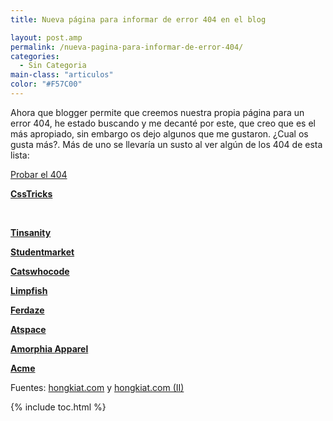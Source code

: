 ```yaml
---
title: Nueva página para informar de error 404 en el blog

layout: post.amp
permalink: /nueva-pagina-para-informar-de-error-404/
categories:
  - Sin Categoria
main-class: "articulos"
color: "#F57C00"
---
```

Ahora que blogger permite que creemos nuestra propia página para un error 404, he estado buscando y me decanté por este, que creo que es el más apropiado, sin embargo os dejo algunos que me gustaron. ¿Cual os gusta más?. Más de uno se llevaría un susto al ver algún de los 404 de esta lista:

[Probar el 404][1]

<div >
<p>
<strong><a href="http://css-tricks.com/thispagedoesntexist">CssTricks</a></strong>
</p>
<p>
<a href="http://css-tricks.com/thispagedoesntexist"><amp-img on="tap:lightbox1" role="button" tabindex="0" layout="responsive" src="http://media02.hongkiat.com/error_404_01/csstricks.jpg" title="60 Really Cool and Creative Error 404 Pages" alt="csstricks 60 Really Cool and Creative Error 404 Pages" /></a>
</p>
<p>
<br /><!--ad-->
</p>
<p>
<strong><a href="http://www.tinsanity.net/404.shtml">Tinsanity</a></strong>
</p>
<p>
<a href="http://www.tinsanity.net/404.shtml"><amp-img on="tap:lightbox1" role="button" tabindex="0" layout="responsive" src="http://media02.hongkiat.com/error_404_01/tinsanity.jpg" title="60 Really Cool and Creative Error 404 Pages" alt="tinsanity 60 Really Cool and Creative Error 404 Pages" /></a>
</p>
<p>
<strong><a href="http://www.studentmarket.ro/405.html">Studentmarket</a></strong>
</p>
<p>
<a href="http://www.studentmarket.ro/405.html"><amp-img on="tap:lightbox1" role="button" tabindex="0" layout="responsive" src="http://media02.hongkiat.com/error_404_01/studentmarket.jpg" title="60 Really Cool and Creative Error 404 Pages" alt="studentmarket 60 Really Cool and Creative Error 404 Pages" /></a>
</p>
<p>
<strong><a href="http://www.catswhocode.com/blog/404">Catswhocode</a></strong>
</p>
<p>
<a href="http://www.catswhocode.com/blog/404"><amp-img on="tap:lightbox1" role="button" tabindex="0" layout="responsive" src="http://media02.hongkiat.com/error_404_01/catswhocode.jpg" title="60 Really Cool and Creative Error 404 Pages" alt="catswhocode 60 Really Cool and Creative Error 404 Pages" /></a>
</p>
<p>
<strong><a href="#">Limpfish</a></strong>
</p>
<p>
<a href="http://www.limpfish.com/notfound.html"><amp-img on="tap:lightbox1" role="button" tabindex="0" layout="responsive" src="http://media02.hongkiat.com/error_404_01/limpfish.jpg" title="60 Really Cool and Creative Error 404 Pages" alt="limpfish 60 Really Cool and Creative Error 404 Pages" /></a>
</p>
<p>
<strong><a href="http://www.ferdaze.com/errors/401/">Ferdaze</a></strong>
</p>
<p>
<a href="http://www.ferdaze.com/errors/401/"><amp-img on="tap:lightbox1" role="button" tabindex="0" layout="responsive" src="http://media02.hongkiat.com/error_404_01/ferdaze.jpg" title="60 Really Cool and Creative Error 404 Pages" alt="ferdaze 60 Really Cool and Creative Error 404 Pages" /></a>
</p>
<p>
<strong><a href="http://scar.atspace.org/404.html">Atspace</a></strong>
</p>
<p>
<a href="http://scar.atspace.org/404.html"><amp-img on="tap:lightbox1" role="button" tabindex="0" layout="responsive" src="http://media02.hongkiat.com/error_404_01/atspace.jpg" title="60 Really Cool and Creative Error 404 Pages" alt="atspace 60 Really Cool and Creative Error 404 Pages" /></a>
</p>
<p>
<strong><a href="http://amorphia-apparel.com/404.html">Amorphia Apparel</a></strong>
</p>
<p>
<a href="http://amorphia-apparel.com/404.html"><amp-img on="tap:lightbox1" role="button" tabindex="0" layout="responsive" src="http://media02.hongkiat.com/error_404_01/amorphia-apparel.jpg" title="60 Really Cool and Creative Error 404 Pages" alt="amorphia apparel 60 Really Cool and Creative Error 404 Pages" /></a>
</p>
<p>
<strong><a href="http://www.acme.com/missing.html">Acme</a></strong>
</p>
<p>
<a href="http://www.acme.com/missing.html"><amp-img on="tap:lightbox1" role="button" tabindex="0" layout="responsive" src="http://media02.hongkiat.com/error_404_01/acme.jpg" title="60 Really Cool and Creative Error 404 Pages" alt="acme 60 Really Cool and Creative Error 404 Pages" /></a>
</p>
<p>
<a href="http://codesense.com.au/404"><amp-img on="tap:lightbox1" role="button" tabindex="0" layout="responsive" src="http://hongki.at/assets/img/error_404_01/http-www.codesense.com.au404.jpg" title="49 Nice And Creative Error 404 Pages" alt="http www.codesense.com.au404 49 Nice And Creative Error 404 Pages" /></a>
</p>
<p>
<a href="http://www.project-euh.com/404/"><amp-img on="tap:lightbox1" role="button" tabindex="0" layout="responsive" src="http://hongki.at/assets/img/error_404_01/www.project-euh.com404.jpg" title="49 Nice And Creative Error 404 Pages" alt="www.project euh.com404 49 Nice And Creative Error 404 Pages" /></a>
</p>
</div>

Fuentes: [hongkiat.com][2] y [hongkiat.com (II)][3]



 [1]: https://elbauldelprogramador.com/404
 [2]: http://www.hongkiat.com/blog/60-really-cool-and-creative-error-404-pages/
 [3]: http://www.hongkiat.com/blog/49-nice-and-creative-error-404-pages/

{% include toc.html %}
